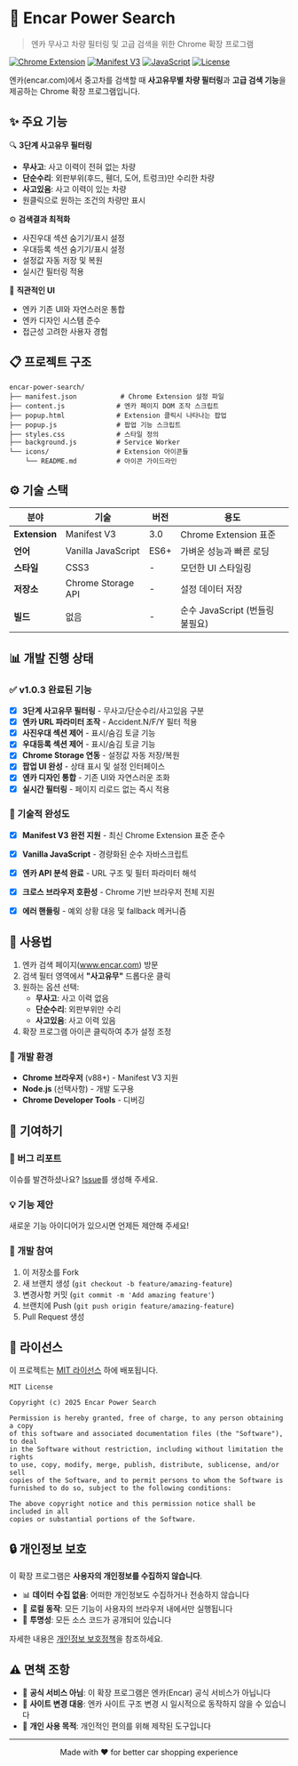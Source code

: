# 🚗 Encar Power Search

> 엔카 무사고 차량 필터링 및 고급 검색을 위한 Chrome 확장 프로그램

[![Chrome Extension](https://img.shields.io/badge/Chrome-Extension-blue?style=flat-square&logo=google-chrome)](https://chrome.google.com/webstore)
[![Manifest V3](https://img.shields.io/badge/Manifest-V3-green?style=flat-square)](https://developer.chrome.com/docs/extensions/mv3/)
[![JavaScript](https://img.shields.io/badge/JavaScript-Vanilla-yellow?style=flat-square&logo=javascript)](https://developer.mozilla.org/en-US/docs/Web/JavaScript)
[![License](https://img.shields.io/badge/License-MIT-red?style=flat-square)](LICENSE)

엔카(encar.com)에서 중고차를 검색할 때 **사고유무별 차량 필터링**과 **고급 검색 기능**을 제공하는 Chrome 확장 프로그램입니다.

## ✨ 주요 기능

🔍 **3단계 사고유무 필터링**
- **무사고**: 사고 이력이 전혀 없는 차량
- **단순수리**: 외판부위(후드, 휀더, 도어, 트렁크)만 수리한 차량
- **사고있음**: 사고 이력이 있는 차량
- 원클릭으로 원하는 조건의 차량만 표시

⚙️ **검색결과 최적화**
- 사진우대 섹션 숨기기/표시 설정
- 우대등록 섹션 숨기기/표시 설정
- 설정값 자동 저장 및 복원
- 실시간 필터링 적용

🎨 **직관적인 UI**
- 엔카 기존 UI와 자연스러운 통합
- 엔카 디자인 시스템 준수
- 접근성 고려한 사용자 경험

## 📋 프로젝트 구조

```
encar-power-search/
├── manifest.json           # Chrome Extension 설정 파일
├── content.js             # 엔카 페이지 DOM 조작 스크립트
├── popup.html             # Extension 클릭시 나타나는 팝업
├── popup.js               # 팝업 기능 스크립트
├── styles.css             # 스타일 정의
├── background.js          # Service Worker
└── icons/                 # Extension 아이콘들
    └── README.md          # 아이콘 가이드라인
```


## ⚙️ 기술 스택

| 분야 | 기술 | 버전 | 용도 |
|------|------|------|------|
| **Extension** | Manifest V3 | 3.0 | Chrome Extension 표준 |
| **언어** | Vanilla JavaScript | ES6+ | 가벼운 성능과 빠른 로딩 |
| **스타일** | CSS3 | - | 모던한 UI 스타일링 |
| **저장소** | Chrome Storage API | - | 설정 데이터 저장 |
| **빌드** | 없음 | - | 순수 JavaScript (번들링 불필요) |

## 📊 개발 진행 상태

### ✅ v1.0.3 완료된 기능
- [x] **3단계 사고유무 필터링** - 무사고/단순수리/사고있음 구분
- [x] **엔카 URL 파라미터 조작** - Accident.N/F/Y 필터 적용
- [x] **사진우대 섹션 제어** - 표시/숨김 토글 기능
- [x] **우대등록 섹션 제어** - 표시/숨김 토글 기능
- [x] **Chrome Storage 연동** - 설정값 자동 저장/복원
- [x] **팝업 UI 완성** - 상태 표시 및 설정 인터페이스
- [x] **엔카 디자인 통합** - 기존 UI와 자연스러운 조화
- [x] **실시간 필터링** - 페이지 리로드 없는 즉시 적용

### 🔧 기술적 완성도
- [x] **Manifest V3 완전 지원** - 최신 Chrome Extension 표준 준수
- [x] **Vanilla JavaScript** - 경량화된 순수 자바스크립트
- [x] **엔카 API 분석 완료** - URL 구조 및 필터 파라미터 해석
- [x] **크로스 브라우저 호환성** - Chrome 기반 브라우저 전체 지원
- [x] **에러 핸들링** - 예외 상황 대응 및 fallback 메커니즘


## 🚀 사용법
1. 엔카 검색 페이지(www.encar.com) 방문
2. 검색 필터 영역에서 **"사고유무"** 드롭다운 클릭
3. 원하는 옵션 선택:
   - **무사고**: 사고 이력 없음
   - **단순수리**: 외판부위만 수리
   - **사고있음**: 사고 이력 있음
4. 확장 프로그램 아이콘 클릭하여 추가 설정 조정

### 🔧 개발 환경
- **Chrome 브라우저** (v88+) - Manifest V3 지원
- **Node.js** (선택사항) - 개발 도구용
- **Chrome Developer Tools** - 디버깅

## 🤝 기여하기

### 🐛 버그 리포트
이슈를 발견하셨나요? [Issue](https://github.com/Jonny-Cho/encar-power-search/issues)를 생성해 주세요.

### 💡 기능 제안
새로운 기능 아이디어가 있으시면 언제든 제안해 주세요!

### 🔧 개발 참여
1. 이 저장소를 Fork
2. 새 브랜치 생성 (`git checkout -b feature/amazing-feature`)
3. 변경사항 커밋 (`git commit -m 'Add amazing feature'`)
4. 브랜치에 Push (`git push origin feature/amazing-feature`)
5. Pull Request 생성

## 📄 라이선스

이 프로젝트는 [MIT 라이선스](LICENSE) 하에 배포됩니다.

```
MIT License

Copyright (c) 2025 Encar Power Search

Permission is hereby granted, free of charge, to any person obtaining a copy
of this software and associated documentation files (the "Software"), to deal
in the Software without restriction, including without limitation the rights
to use, copy, modify, merge, publish, distribute, sublicense, and/or sell
copies of the Software, and to permit persons to whom the Software is
furnished to do so, subject to the following conditions:

The above copyright notice and this permission notice shall be included in all
copies or substantial portions of the Software.
```

## 🔒 개인정보 보호

이 확장 프로그램은 **사용자의 개인정보를 수집하지 않습니다**.
- 📊 **데이터 수집 없음**: 어떠한 개인정보도 수집하거나 전송하지 않습니다
- 🔐 **로컬 동작**: 모든 기능이 사용자의 브라우저 내에서만 실행됩니다
- 📖 **투명성**: 모든 소스 코드가 공개되어 있습니다

자세한 내용은 [개인정보 보호정책](PRIVACY.md)을 참조하세요.

## ⚠️ 면책 조항

- 🏢 **공식 서비스 아님**: 이 확장 프로그램은 엔카(Encar) 공식 서비스가 아닙니다
- 🔄 **사이트 변경 대응**: 엔카 사이트 구조 변경 시 일시적으로 동작하지 않을 수 있습니다
- 👤 **개인 사용 목적**: 개인적인 편의를 위해 제작된 도구입니다

---

<p align="center">
  Made with ❤️ for better car shopping experience
</p>
